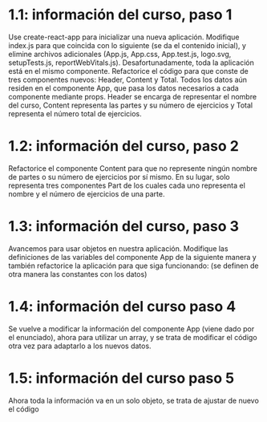 # 1.1: información del curso, paso 1
Use create-react-app para inicializar una nueva aplicación. Modifique index.js para que coincida con lo siguiente (se da el contenido inicial), y elimine archivos adicionales (App.js, App.css, App.test.js, logo.svg, setupTests.js, reportWebVitals.js). 
Desafortunadamente, toda la aplicación está en el mismo componente. Refactorice el código para que conste de tres componentes nuevos: Header, Content y Total. Todos los datos aún residen en el componente App, que pasa los datos necesarios a cada componente mediante props. Header se encarga de representar el nombre del curso, Content representa las partes y su número de ejercicios y Total representa el número total de ejercicios.

# 1.2: información del curso, paso 2
Refactorice el componente Content para que no represente ningún nombre de partes o su número de ejercicios por sí mismo. En su lugar, solo representa tres componentes Part de los cuales cada uno representa el nombre y el número de ejercicios de una parte. 

# 1.3: información del curso, paso 3
Avancemos para usar objetos en nuestra aplicación. Modifique las definiciones de las variables del componente App de la siguiente manera y también refactorice la aplicación para que siga funcionando: (se definen de otra manera las constantes con los datos)

# 1.4: información del curso paso 4
Se vuelve a modificar la información del componente App (viene dado por el enunciado), ahora para utilizar un array, y se trata de modificar el código otra vez para adaptarlo a los nuevos datos.

# 1.5: información del curso paso 5
Ahora toda la información va en un solo objeto, se trata de ajustar de nuevo el código
